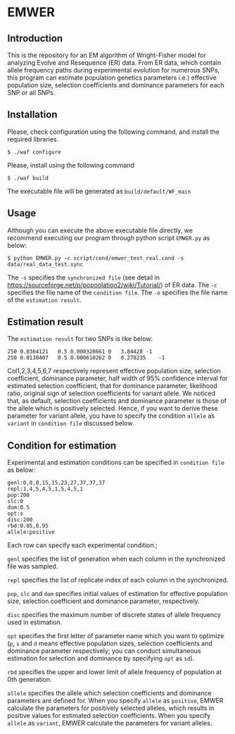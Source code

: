 # EMWER
## Introduction
This is the repository for an EM algorithm of Wright-Fisher model for analyzing Evolve and Resequence (ER) data.
From ER data, which contain allele frequency paths during experimental evolution for numerous SNPs, this program can estimate population genetics parameters i.e.) effective population size, selection coefficients and dominance parameters for each SNP or all SNPs.

## Installation
Please, check configuration using the following command,
and install the required libraries.

```shell-session:
$ ./waf configure
```

Please, install using the following command

```shell-session
$ ./waf build
```

The executable file will be generated as `build/default/WF_main`

## Usage
Although you can execute the above executable file directly, we recommend executing our program through python script `EMWER.py` as below:

```shell-session
$ python EMWER.py -c script/cond/emwer_test_real.cond -s data/real_data_test.sync
```
The `-s` specifies the `synchronized file` (see detail in https://sourceforge.net/p/popoolation2/wiki/Tutorial/) of ER data. The `-c` specifies the file name of the `condition file`. The `-o` specifies the file name of the `estimation result`.


## Estimation result
The `estimation result` for two SNPs is like below:

```
250	0.0364121	0.5	0.000328661	0	3.84428	-1
250	0.0130407	0.5	0.000610262	0	0.278235	-1
```

Col1,2,3,4,5,6,7 respectively represent effective population size, selection coefficient, dominance parameter, half width of 95% confidence interval for  estimated selection coefficient, that for dominance parameter, likelihood ratio, original sign of selection coefficients for variant allele. We noticed that, as default, selection coefficients and dominance parameter is those of the allele which is positively selected. Hence, if you want to derive these parameter for variant allele, you have to specify the condition `allele` as `variant` in `condition file` discussed below.


## Condition for estimation
Experimental and estimation conditions can be specified in `condition file` as below:

```
genl:0,0,0,15,15,23,27,37,37,37
repl:1,4,5,4,5,1,5,4,5,1
pop:200
slc:0
dom:0.5
opt:s
disc:200
rbd:0.05,0.95
allele:positive
```


Each row can specify each experimental condition.;

`genl` specifies the list of generation when each column in the synchronized file was sampled.

`repl` specifies the list of replicate index of each column in the synchronized.

`pop`, `slc` and `dom` specifies initial values of estimation for effective population size, selection coefficient and dominance parameter, respectively.

`disc` specifies the maximum number of discrete states of allele frequency used in estimation.

`opt` specifies the first letter of parameter name which you want to optimize (`p`, `s` and `d` means effective population sizes, selection coefficients and dominance parameter respectively; you can conduct simultaneous estimation for selection and dominance by specifying `opt` as `sd`).

`rbd` specifies the upper and lower limit of allele frequency of population at 0th generation.

`allele` specifies the allele which selection coefficients and dominance parameters are defined for. When you specify `allele` as `positive`, EMWER calculate the parameters for positively selected alleles, which results in positive values for estimated selection coefficients. When you specify `allele` as `variant`, EMWER calculate the parameters for variant alleles.



